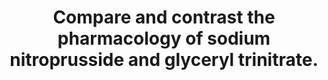 ---
title: "Compare and contrast the pharmacology of sodium nitroprusside and glyceryl trinitrate."
entityType: SAQ
exam: PEX
college: CICM
year: 2008
sitting: B
question: 20
passRate: 80
EC_expectedDomains:
- "It was expected candidates would address specific aspects of pharmacology such as action, mechanism of action, half life and duration of effect, route of administration, potential toxicity and special precautions."
- "Specific comments should include that both agents result in blood vessel dilation with extra credit given for detailing the differences in the balance of arterial versus venous effects between them."
- "For both agents the effect is mediated through nitric oxide and it was expected candidates would identify that nitroprusside releases NO spontaneously and GTN requires enzymatic degradation with the resultant effects on smooth muscle mediated via c GMP."
- "They are both short acting agents when used intravenously and require careful titration to measured blood pressure for effect."
EC_extraCredit:
- "Extra credit was given for mentioning that routes other than IV are available for GTN (topical / oral) but not for nitroprusside."
- "Comments on special precautions such as Nitroprusside should be protected from light and GTN given via non PVC giving sets gained additional marks."
- "In addition to the well described adverse effects of each agent, it was expected candidates would mention the potential for cyanide toxicity with nitroprusside and extra marks were awarded for an indication of usual doses."
EC_extraCredit:
- "These agents lend themselves to comparison and contrast as several distinct similarities and differences exist and credit was given for highlighting these."
resources:
- "Katzung 10th edition"
- "Goodman and Gillman Chp 31 & 32"
---